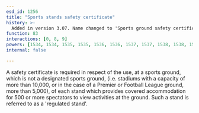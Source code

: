 ```yaml
---
esd_id: 1256
title: "Sports stands safety certificate"
history: >-
  Added in version 3.07. Name changed to 'Sports ground safety certificate' in version 4.00.
function: 83
interactions: [0, 8, 9]
powers: [1534, 1534, 1535, 1535, 1536, 1536, 1537, 1537, 1538, 1538, 1539, 1539, 1540, 1540, 1862, 1862, 1960, 1961, 1962, 1963, 3091]
internal: false

---
```


A safety certificate is required in respect of the use, at a sports ground, which is not a designated sports ground, (i.e. stadiums with a capacity of more than 10,000, or in the case of a Premier or Football League ground, more than 5,000), of each stand which provides covered accommodation for 500 or more spectators to view activities at the ground. Such a stand is referred to as a 'regulated stand'.

